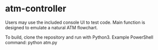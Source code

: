 # atm-controller

Users may use the included console UI to test code. 
Main function is designed to emulate a natural ATM flowchart.

To build, clone the repository and run with Python3. 
Example PowerShell command: python atm.py
